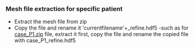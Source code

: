 ### Mesh file extraction for specific patient
  - Extract the mesh file from zip
  - Copy the file and rename it 'currentfilename'+_refine.hdf5
    -such as for [case_P1.zip](./fine3/case_P1.zip) file, extract it first, copy the file and rename the copied file with case_P1_refine.hdf5
